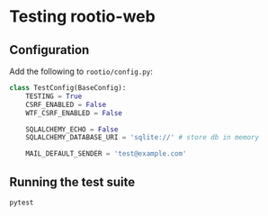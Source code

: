 # Testing rootio-web

## Configuration
Add the following to `rootio/config.py`:

```python
class TestConfig(BaseConfig):
    TESTING = True
    CSRF_ENABLED = False
    WTF_CSRF_ENABLED = False

    SQLALCHEMY_ECHO = False
    SQLALCHEMY_DATABASE_URI = 'sqlite://' # store db in memory

    MAIL_DEFAULT_SENDER = 'test@example.com'
```

## Running the test suite
```shell
pytest
```
